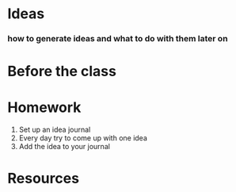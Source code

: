 # Ideas
### how to generate ideas and what to do with them later on

# Before the class

# Homework
1. Set up an idea journal
1. Every day try to come up with one idea
1. Add the idea to your journal

# Resources
